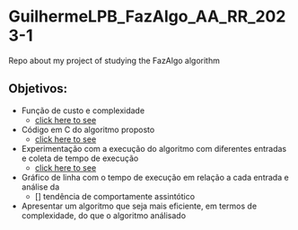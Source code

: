 # GuilhermeLPB_FazAlgo_AA_RR_2023-1
 Repo about my project of studying the FazAlgo algorithm

## Objetivos:
- Função de custo e complexidade
  - [click here to see](./files/complexity_cost-function.md)
- Código em C do algoritmo proposto
  - [click here to see](./code/)
- Experimentação com a execução do algoritmo com diferentes entradas e coleta de tempo de execução
  - [click here to see](./code/resultados.md)
- Gráfico de linha com o tempo de execução em relação a cada entrada e análise da 
  - []
tendência de comportamente assintótico
- Apresentar um algoritmo que seja mais eficiente, em termos de complexidade, do 
que o algoritmo análisado

